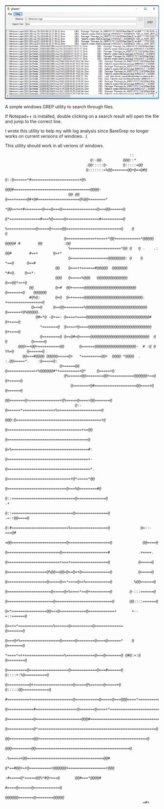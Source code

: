![Screenshot](gReptar-Screen1.png)

A simple windows GREP utility to search through files.

If Notepad++ is installed, double clicking on a search result will open the file and jump to the correct line.

I wrote this utility to help my with log analysis since BareGrep no longer works on current versions of windows. :(

This utility should work in all verions of windows.



                                                                                                                                 
                                                                                                                                 
                                                             ::                                                                  
                                           @:-@@.         @@@::*                                                                 
                                         .@@:::::@-       @:::::=@@                                                              
                                         @:::::::=%@@=======@@+@==@#@                                                            
                                          @::@======*#======================+@%                                                  
                                         @@@#===================================@@@@-                                            
                                 @@ @@ @===+=====@#+@#===================@%@@+=======*                                           
                              *@@==+=+#========@===@===@================@===@@======@                                            
                              @*==============#===%@=====@===============#==========@                                            
                               %=============@=====@+====@@=========================@    @             @                         
                               @=============+====+*@@+===========*@@@@@  @@@@# #        @@          :@@                         
                                 %=======================*@@ @   @ .    .:    @@#        #==+       @=+*                         
                                 @=================@@@@@@@@: @    @                      *==@      @==#                          
                           @@    @===++======#@@@@@  @@@@@@@                             *#=@.    @==*-                          
                           @@@   @=====%@@@   @@@@@@@@@@@@@@                               @==@@*==+@                            
               @@          @=#  @@+=====@@@@@@@@@@@@@@@@@@@@@@@@                            @=======@    @@@@@@                  
               #@%@:       @=@  @=+=====@@@@@@@@@@@@@@@@@@@@@@@@@@@.                       +================@                    
                @===@     @==@@=========%@@@@@@@@@@@@@@@@@@@@@@@@@@@@                      @======+@%@@@@@.                      
                  @#=*@ -@+==: @====+====@@@@@@@@@@@@@@@@@@@@@@@@@@@@@#                  @+====@                                 
                    *=======@  @====+@====@@@@@@@@@@@@@@@@@@@@@@@@@@@@@                @+====@                                   
                    @========@ @==@#=@=====@@@@@@@@@@@@@@@@@@@@@@@@@@@  @ @           @=====@                                    
          @@@+=+@@+==========@@       @======@@@@@@@@@@@@@@@@@@@-  # :@ @ %%=@      @======@                                     
            @@===#@@@@ @@@@@=====@+   *=========@@+  @@@@ *@@@@  . :.@@=====*.    :@=====@:                                      
                             @+=====@@ @=============+%@@@@@@#*+=========+@*     @=====+@                                        
                               @%======@@========@@+===========@@@@@@+==@      @+=====@                                          
                                  @=======+@#===================@@====+@      @======@                                           
                                    @@=======@+==============+@%=====@====+@@=======@                                            
                                    @:-@======*===============%====================@                                             
                                     @@@:@=======================================+@                                              
                                           @==================================+==@@                                              
                                             @=====================================@                                             
                                              @=%===================================#:                                           
                                               @=====================================+-                                          
                                               @======================================*.                                         
                                               @=============================+@*=====*@@                                         
                                               @===========================@===%@========#@                                      
                                             @::=============================@=============@                       .+            
                                             @::============================@===============@               .=-:@@====@          
                                              @:#==========================%=================@              @=::-===@#           
                                              =@@=========================@===================@              @@====@             
                                                @========================@=====================#             .+====.             
                                                @========================+===+=================@             @=====@             
                                                @==================@%@@==@@=@==@=+@=============@            @=====@             
                                                @==================@=====@==*====@==%===========@          %@@======@            
                                                @====================@=====@=%====*==@+=========@        @-:::======@            
                                                @=====================@==========================@       @@::::======@           
                                               @=*================@@===@============@============+       +--=::======@           
                                             @==+=*================%======@==========@=============           @=======@          
                                            @===@+%==================@======@========@====@======*    @       @=======@          
                                            *====*=++==================%=============@===@=======@ @#@:=:@   @========@          
                                           @=========@==================@============@===#======@  @::::+:%@==========@          
                                           @==========@+==================@=====@%======@=====+@  @:::::@@============@          
                                            #==========+===================@===========@=====@===@@@====*=============@          
                                            @============#===================@=======@====+*==========================*          
                                             @============@=====================@@@#================================+@           
                                              @============@*======================================================@             
                                                @@===========@@+=================================================@               
                                                      @@@=========@@===========================================@                 
                                                              .%=====+@@===================================@@#                   
                                                      @*==#@@+=+@==========+@@@@@@+=================+@@@                         
                                                    :#=====@*=====@@%*#@+===@       @@#===*@@@@#                                 
                                                    #====@======@============@                                                   
                                                   @@@@@@=======@========@@@@@                                                   
                                                                   =#+                                                           
                                                                                                                                 
                                                                                                                                 
                                                                                                                                 




